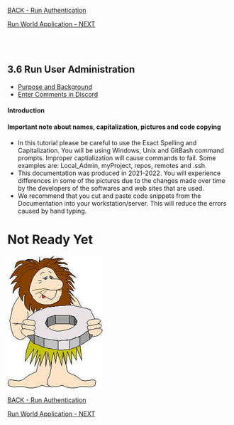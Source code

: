 <!-- ------------------------------------------------------------------------- -->

<div class="page-back">


[BACK - Run Authentication](/FormR/fr0402_Authentication.md)
</div><div class="page-next">

[Run World Application - NEXT](/FormR/fr0404_Complete-World-Application.md)
</div><div style="margin-top:35px">&nbsp;</div>

<!-- ------------------------------------------------------------------------- -->


## 3.6 Run User Administration
- [Purpose and Background](../Setup/purposes/pfr0307_Setup-React-Apps-Ubuntu.md)
- [Enter Comments in Discord](https://discord.com/channels/928752444316483585/932678480863305770)

#### Introduction


#### Important note about names, capitalization, pictures and code copying
- In this tutorial please be careful to use the Exact Spelling and Capitalization. You will be using Windows, Unix and GitBash command prompts. Improper captialization will cause commands to fail. Some examples are: Local_Admin, myProject, repos, remotes and .ssh.
- This documentation was produced in 2021-2022. You will experience differences in some of the pictures due to the changes made over time by the developers of the softwares and web sites that are used.
- We recommend that you cut and paste code snippets from the Documentation into your workstation/server. This will reduce the errors caused by hand typing.

# Not Ready Yet

![Not Ready Yet](./images/fr0000-01_not-ready.png "Not Ready Yet")


<!-- ------------------------------------------------------------------------- -->

<div class="page-back">

[BACK - Run Authentication](/FormR/fr0402_Authentication.md)
</div><div class="page-next">

[Run World Application - NEXT](/FormR/fr0404_Complete-World-Application.md)
</div>

<!-- ------------------------------------------------------------------------- -->